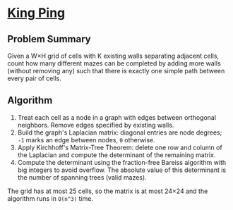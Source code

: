 # [King Ping](https://www.spoj.com/problems/KINGPIN/)

## Problem Summary
Given a W×H grid of cells with K existing walls separating adjacent cells, count how many different mazes can be completed by adding more walls (without removing any) such that there is exactly one simple path between every pair of cells.

## Algorithm
1. Treat each cell as a node in a graph with edges between orthogonal neighbors. Remove edges specified by existing walls.
2. Build the graph's Laplacian matrix: diagonal entries are node degrees; `-1` marks an edge between nodes, `0` otherwise.
3. Apply Kirchhoff's Matrix-Tree Theorem: delete one row and column of the Laplacian and compute the determinant of the remaining matrix.
4. Compute the determinant using the fraction-free Bareiss algorithm with big integers to avoid overflow. The absolute value of this determinant is the number of spanning trees (valid mazes).

The grid has at most 25 cells, so the matrix is at most 24×24 and the algorithm runs in `O(n^3)` time.
